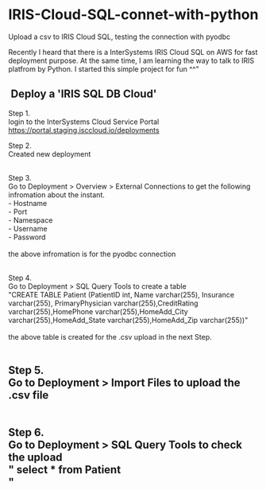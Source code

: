 # IRIS-Cloud-SQL-connet-with-python
Upload a csv to IRIS Cloud SQL, testing the connection with pyodbc


Recently I heard that there is a InterSystems IRIS Cloud SQL on AWS for fast deployment purpose.
At the same time, I am learning the way to talk to IRIS platfrom by Python.
I started this simple project for fun ^^"

​
Deploy a 'IRIS SQL DB Cloud'
---------------------------------------------------------
​Step 1. <br>
login to the InterSystems Cloud Service Portal
https://portal.staging.isccloud.io/deployments

Step 2. <br>
Created new deployment <br> <br>

Step 3. <br>
Go to Deployment > Overview > External Connections  to get the following infromation about the instant. <br>
    - Hostname <br>
    - Port <br>
    - Namespace <br>
    - Username <br>
    - Password  <br>
 <br>
 the above infromation is for the pyodbc connection <br> <br>

Step 4. <br>
Go to Deployment > SQL Query Tools   to create a table  <br>
    "CREATE TABLE Patient (PatientID int, Name varchar(255), Insurance varchar(255), PrimaryPhysician varchar(255),CreditRating varchar(255),HomePhone varchar(255),HomeAdd_City varchar(255),HomeAdd_State varchar(255),HomeAdd_Zip varchar(255))"
 <br> <br>
 the above table is created for the .csv upload in the next Step.  <br> <br>

Step 5. <br>
Go to Deployment > Import Files  to upload the .csv file <br>
 <br> <br>
Step 6. <br>
Go to Deployment > SQL Query Tools   to check the upload <br>
   " select * from Patient <br>"
 <br>
------------------------------------------------------------- 
<br> <br>



